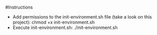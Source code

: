 #Instructions
* Add permissions to the init-environment.sh file (take a look on this project): chmod +x init-environment.sh
* Execute init-environment.sh: ./init-environment.sh